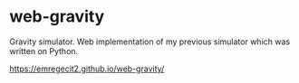 # web-gravity

Gravity simulator.
Web implementation of my previous simulator which was written on Python.

https://emregecit2.github.io/web-gravity/
